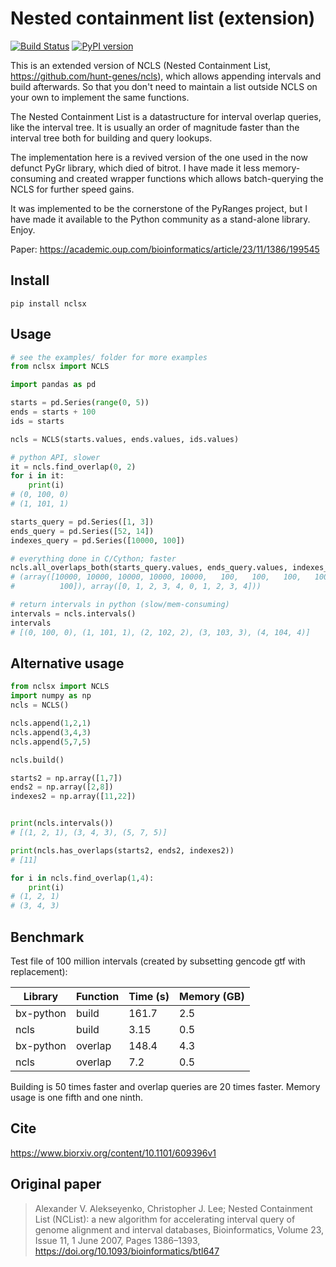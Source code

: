 # Nested containment list (extension)

[![Build Status](https://travis-ci.org/hunt-genes/ncls.svg?branch=master)](https://travis-ci.org/hunt-genes/ncls) [![PyPI version](https://badge.fury.io/py/ncls.svg)](https://badge.fury.io/py/ncls)

This is an extended version of NCLS (Nested Containment List, https://github.com/hunt-genes/ncls), which allows appending intervals and build 
afterwards. So that you don't need to maintain a list outside NCLS on your own to implement the same functions. 


The Nested Containment List is a datastructure for interval overlap queries,
like the interval tree. It is usually an order of magnitude faster than the
interval tree both for building and query lookups.

The implementation here is a revived version of the one used in the now defunct
PyGr library, which died of bitrot. I have made it less memory-consuming and
created wrapper functions which allows batch-querying the NCLS for further speed
gains.

It was implemented to be the cornerstone of the PyRanges project, but I have made
it available to the Python community as a stand-alone library. Enjoy.

Paper: https://academic.oup.com/bioinformatics/article/23/11/1386/199545

## Install

```
pip install nclsx
```

## Usage

```python
# see the examples/ folder for more examples
from nclsx import NCLS

import pandas as pd

starts = pd.Series(range(0, 5))
ends = starts + 100
ids = starts

ncls = NCLS(starts.values, ends.values, ids.values)

# python API, slower
it = ncls.find_overlap(0, 2)
for i in it:
    print(i)
# (0, 100, 0)
# (1, 101, 1)

starts_query = pd.Series([1, 3])
ends_query = pd.Series([52, 14])
indexes_query = pd.Series([10000, 100])

# everything done in C/Cython; faster
ncls.all_overlaps_both(starts_query.values, ends_query.values, indexes_query.values)
# (array([10000, 10000, 10000, 10000, 10000,   100,   100,   100,   100,
#          100]), array([0, 1, 2, 3, 4, 0, 1, 2, 3, 4]))

# return intervals in python (slow/mem-consuming)
intervals = ncls.intervals()
intervals
# [(0, 100, 0), (1, 101, 1), (2, 102, 2), (3, 103, 3), (4, 104, 4)]
```

## Alternative usage

```python
from nclsx import NCLS
import numpy as np
ncls = NCLS()

ncls.append(1,2,1)
ncls.append(3,4,3)
ncls.append(5,7,5)

ncls.build()

starts2 = np.array([1,7])
ends2 = np.array([2,8])
indexes2 = np.array([11,22])


print(ncls.intervals())
# [(1, 2, 1), (3, 4, 3), (5, 7, 5)]

print(ncls.has_overlaps(starts2, ends2, indexes2))
# [11] 

for i in ncls.find_overlap(1,4):
    print(i)
# (1, 2, 1)
# (3, 4, 3)


```


## Benchmark

Test file of 100 million intervals (created by subsetting gencode gtf with replacement):

| Library | Function | Time (s) | Memory (GB) |
| --- | --- | --- | --- |
| bx-python | build | 161.7 | 2.5 |
| ncls | build | 3.15 | 0.5 |
| bx-python | overlap | 148.4 | 4.3 |
| ncls | overlap | 7.2 | 0.5 |

Building is 50 times faster and overlap queries are 20 times faster. Memory
usage is one fifth and one ninth.

## Cite

https://www.biorxiv.org/content/10.1101/609396v1

## Original paper

> Alexander V. Alekseyenko, Christopher J. Lee; Nested Containment List (NCList): a new algorithm for accelerating interval query of genome alignment and interval databases, Bioinformatics, Volume 23, Issue 11, 1 June 2007, Pages 1386–1393, https://doi.org/10.1093/bioinformatics/btl647
